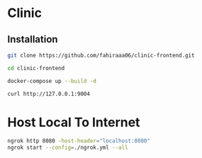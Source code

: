 # Clinic

## Installation

```bash
git clone https://github.com/fahiraaa06/clinic-frontend.git

cd clinic-frontend

docker-compose up --build -d

curl http://127.0.0.1:9004
```

# Host Local To Internet

```bash
ngrok http 8080 -host-header="localhost:8080"
ngrok start --config=./ngrok.yml --all
```

